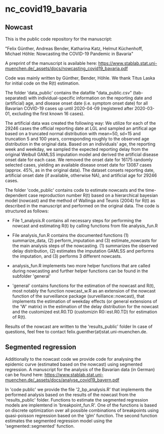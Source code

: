 # nc_covid19_bavaria

## Nowcast
This is the public code repository for the manuscript:

"Felix Günther, Andreas Bender, Katharina Katz, Helmut Küchenhoff, Michael Höhle: Nowcasting the COVID-19 Pandemic in Bavaria"

A preprint of the manuscript is available here:
https://www.stablab.stat.uni-muenchen.de/_assets/docs/nowcasting_covid19_bavaria.pdf

Code was mainly written by Günther, Bender, Höhle. We thank Titus Laska for initial code on the R(t) estimation.

The folder 'data_public' contains the datafile "data_public.csv" (tab-separated) with individual-specific information on the
reporting date and (artificial) age, and disease onset date (i.e. symptom onset date) for all Bavarian COVID-19 cases up
until 2020-04-09 (registered after 2020-03-01, excluding the first known 16 cases).

The artificial data was created the following way:
We utilize for each of the 29246 cases the official reporting date at LGL and sampled an artifical age based on a truncated normal distribution with mean=50, sd=15 and truncation 5 and 100 years, corresponding roughly to the observed age distribution in the original data. Based on an individuals' age, the reporting week and weekday, we sampled the expected reporting delay from the original Weibull GAMLSS imputation model and derived the artificial disease onset date for each case.
We removed the onset date for 16175 randomly selected cases, yielding an available disease onset date for 13087 cases (approx. 45%, as in the original data).
The dataset consets reporting date, artificial onset date (if available, otherwise NA), and artificial age for 29246 cases.

The folder 'code_public' contains code to estimate nowcasts and the time-dependent case reproduction number R(t)
based on a hierarchical bayesian model (nowcast) and the method of Wallinga and Teunis (2004) for R(t) as described
in the manuscript and performed on the original data. The code is structured as follows:

- File 1_analysis.R contains all necessary steps for performing the nowcast and estimating R(t) by calling functions from file analysis_fun.R

- File analysis_fun.R contains the documented functions (1) summarize_data, (2) perform_imputation and (3) estimate_nowcasts for the main analysis steps of the nowcasting. (1) summarizes the observed delay distribution, (2) estimates the imputation GAMLSS and performs the imputation, and (3) performs 3 different nowcasts.

- analysis_fun.R implements two more helper functions that are called during nowcasting and further helper functions can be found in the subfolder 'general'

- 'general' contains functions for the estimation of the nowcast and R(t), most notably the function nowcast_w.R as an extension of the nowcast function of the surveillance package (surveillance::nowcast), that implements the estimation of weekday effects (or general extensions of the 'W' matrix) in the estimation of the delay distribution for the nowcast and the customized est.R0.TD (customizin R0::est.R0.TD) for estimation of R(t).

Results of the nowcast are written to the 'results_public' folder
In case of questions, feel free to contact felix.guenther(at)stat.uni-muenchen.de.

## Segmented regression
Additionally to the nowcast code we provide code for analysing the epidemic curve (estimated based on the nowcast) using segmented regression. A manuscript for the analysis of the Bavarian data (in German) can be found here:
https://www.stablab.stat.uni-muenchen.de/_assets/docs/analyse_covid19_bayern.pdf

In 'code public' we provide the file '2_bp_analysis.R' that implements the performed analysis based on the results of the nowcast from the 'results_public' folder. 
Functions to estimate the segmented regression models are implemtend in 'breakpoint_fun.R'. One of the functions is based on discrete optimization over all possible combinations of breakpoints using quasi-poisson regression based on the 'glm' function. The second function estimates the segmented regression model using the 'segmented::segmented' function.

